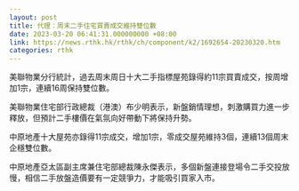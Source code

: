 ```yaml
---
layout: post
title: 代理：周末二手住宅買賣成交維持雙位數
date: 2023-03-20 06:41:31.000000000 +08:00
link: https://news.rthk.hk/rthk/ch/component/k2/1692654-20230320.htm
categories: rthk
---
```


美聯物業分行統計，過去周末周日十大二手指標屋苑錄得約11宗買賣成交，按周增加1宗，連續16周保持雙位數。

美聯物業住宅部行政總裁（港澳）布少明表示，新盤銷情理想，刺激購買力進一步釋放，但預計二手樓價在氣氛向好帶動下將保持升勢。

中原地產十大屋苑亦錄得11宗成交，增加1宗，零成交屋苑維持3個，連續13個周末企穩雙位數。

中原地產亞太區副主席兼住宅部總裁陳永傑表示，多個新盤連接登場令二手交投放慢，相信二手放盤造價要有一定競爭力，才能吸引買家入市。

